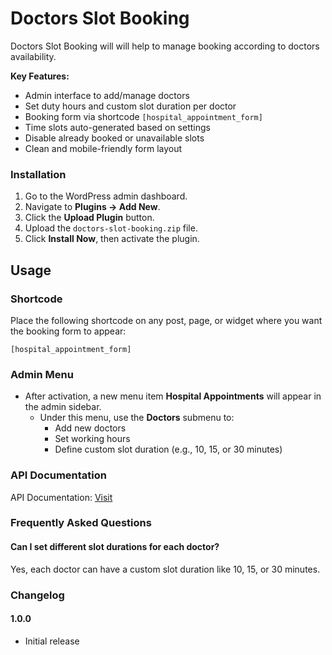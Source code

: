 # Doctors Slot Booking

Doctors Slot Booking will will help to manage booking according to doctors availability.

**Key Features:**

-   Admin interface to add/manage doctors
-   Set duty hours and custom slot duration per doctor
-   Booking form via shortcode `[hospital_appointment_form]`
-   Time slots auto-generated based on settings
-   Disable already booked or unavailable slots
-   Clean and mobile-friendly form layout

### Installation

1. Go to the WordPress admin dashboard.
2. Navigate to **Plugins → Add New**.
3. Click the **Upload Plugin** button.
4. Upload the `doctors-slot-booking.zip` file.
5. Click **Install Now**, then activate the plugin.

## Usage

### Shortcode

Place the following shortcode on any post, page, or widget where you want the booking form to appear:

`[hospital_appointment_form]`

### Admin Menu

-   After activation, a new menu item **Hospital Appointments** will appear in the admin sidebar.
    -   Under this menu, use the **Doctors** submenu to:
        -   Add new doctors
        -   Set working hours
        -   Define custom slot duration (e.g., 10, 15, or 30 minutes)

### API Documentation

API Documentation: [Visit](https://doctors-slot-booking-documentation.vercel.app/)

### Frequently Asked Questions

#### Can I set different slot durations for each doctor?

Yes, each doctor can have a custom slot duration like 10, 15, or 30 minutes.

### Changelog

#### 1.0.0

-   Initial release
